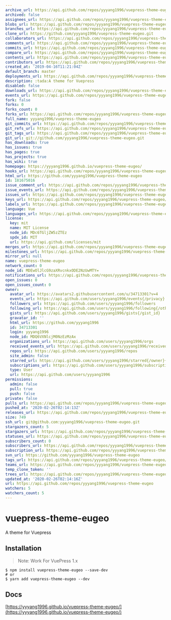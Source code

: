 ```yaml
---
archive_url: https://api.github.com/repos/yyyang1996/vuepress-theme-eugeo/{archive_format}{/ref}
archived: false
assignees_url: https://api.github.com/repos/yyyang1996/vuepress-theme-eugeo/assignees{/user}
blobs_url: https://api.github.com/repos/yyyang1996/vuepress-theme-eugeo/git/blobs{/sha}
branches_url: https://api.github.com/repos/yyyang1996/vuepress-theme-eugeo/branches{/branch}
clone_url: https://github.com/yyyang1996/vuepress-theme-eugeo.git
collaborators_url: https://api.github.com/repos/yyyang1996/vuepress-theme-eugeo/collaborators{/collaborator}
comments_url: https://api.github.com/repos/yyyang1996/vuepress-theme-eugeo/comments{/number}
commits_url: https://api.github.com/repos/yyyang1996/vuepress-theme-eugeo/commits{/sha}
compare_url: https://api.github.com/repos/yyyang1996/vuepress-theme-eugeo/compare/{base}...{head}
contents_url: https://api.github.com/repos/yyyang1996/vuepress-theme-eugeo/contents/{+path}
contributors_url: https://api.github.com/repos/yyyang1996/vuepress-theme-eugeo/contributors
created_at: '2019-04-16T11:21:04Z'
default_branch: master
deployments_url: https://api.github.com/repos/yyyang1996/vuepress-theme-eugeo/deployments
description: :tada:A theme for Vuepress
disabled: false
downloads_url: https://api.github.com/repos/yyyang1996/vuepress-theme-eugeo/downloads
events_url: https://api.github.com/repos/yyyang1996/vuepress-theme-eugeo/events
fork: false
forks: 0
forks_count: 0
forks_url: https://api.github.com/repos/yyyang1996/vuepress-theme-eugeo/forks
full_name: yyyang1996/vuepress-theme-eugeo
git_commits_url: https://api.github.com/repos/yyyang1996/vuepress-theme-eugeo/git/commits{/sha}
git_refs_url: https://api.github.com/repos/yyyang1996/vuepress-theme-eugeo/git/refs{/sha}
git_tags_url: https://api.github.com/repos/yyyang1996/vuepress-theme-eugeo/git/tags{/sha}
git_url: git://github.com/yyyang1996/vuepress-theme-eugeo.git
has_downloads: true
has_issues: true
has_pages: true
has_projects: true
has_wiki: true
homepage: https://yyyang1996.github.io/vuepress-theme-eugeo/
hooks_url: https://api.github.com/repos/yyyang1996/vuepress-theme-eugeo/hooks
html_url: https://github.com/yyyang1996/vuepress-theme-eugeo
id: 181675016
issue_comment_url: https://api.github.com/repos/yyyang1996/vuepress-theme-eugeo/issues/comments{/number}
issue_events_url: https://api.github.com/repos/yyyang1996/vuepress-theme-eugeo/issues/events{/number}
issues_url: https://api.github.com/repos/yyyang1996/vuepress-theme-eugeo/issues{/number}
keys_url: https://api.github.com/repos/yyyang1996/vuepress-theme-eugeo/keys{/key_id}
labels_url: https://api.github.com/repos/yyyang1996/vuepress-theme-eugeo/labels{/name}
language: Vue
languages_url: https://api.github.com/repos/yyyang1996/vuepress-theme-eugeo/languages
license:
  key: mit
  name: MIT License
  node_id: MDc6TGljZW5zZTEz
  spdx_id: MIT
  url: https://api.github.com/licenses/mit
merges_url: https://api.github.com/repos/yyyang1996/vuepress-theme-eugeo/merges
milestones_url: https://api.github.com/repos/yyyang1996/vuepress-theme-eugeo/milestones{/number}
mirror_url: null
name: vuepress-theme-eugeo
network_count: 0
node_id: MDEwOlJlcG9zaXRvcnkxODE2NzUwMTY=
notifications_url: https://api.github.com/repos/yyyang1996/vuepress-theme-eugeo/notifications{?since,all,participating}
open_issues: 0
open_issues_count: 0
owner:
  avatar_url: https://avatars2.githubusercontent.com/u/34713301?v=4
  events_url: https://api.github.com/users/yyyang1996/events{/privacy}
  followers_url: https://api.github.com/users/yyyang1996/followers
  following_url: https://api.github.com/users/yyyang1996/following{/other_user}
  gists_url: https://api.github.com/users/yyyang1996/gists{/gist_id}
  gravatar_id: ''
  html_url: https://github.com/yyyang1996
  id: 34713301
  login: yyyang1996
  node_id: MDQ6VXNlcjM0NzEzMzAx
  organizations_url: https://api.github.com/users/yyyang1996/orgs
  received_events_url: https://api.github.com/users/yyyang1996/received_events
  repos_url: https://api.github.com/users/yyyang1996/repos
  site_admin: false
  starred_url: https://api.github.com/users/yyyang1996/starred{/owner}{/repo}
  subscriptions_url: https://api.github.com/users/yyyang1996/subscriptions
  type: User
  url: https://api.github.com/users/yyyang1996
permissions:
  admin: false
  pull: true
  push: false
private: false
pulls_url: https://api.github.com/repos/yyyang1996/vuepress-theme-eugeo/pulls{/number}
pushed_at: '2020-02-26T02:14:13Z'
releases_url: https://api.github.com/repos/yyyang1996/vuepress-theme-eugeo/releases{/id}
size: 749
ssh_url: git@github.com:yyyang1996/vuepress-theme-eugeo.git
stargazers_count: 5
stargazers_url: https://api.github.com/repos/yyyang1996/vuepress-theme-eugeo/stargazers
statuses_url: https://api.github.com/repos/yyyang1996/vuepress-theme-eugeo/statuses/{sha}
subscribers_count: 0
subscribers_url: https://api.github.com/repos/yyyang1996/vuepress-theme-eugeo/subscribers
subscription_url: https://api.github.com/repos/yyyang1996/vuepress-theme-eugeo/subscription
svn_url: https://github.com/yyyang1996/vuepress-theme-eugeo
tags_url: https://api.github.com/repos/yyyang1996/vuepress-theme-eugeo/tags
teams_url: https://api.github.com/repos/yyyang1996/vuepress-theme-eugeo/teams
temp_clone_token: ''
trees_url: https://api.github.com/repos/yyyang1996/vuepress-theme-eugeo/git/trees{/sha}
updated_at: '2020-02-26T02:14:16Z'
url: https://api.github.com/repos/yyyang1996/vuepress-theme-eugeo
watchers: 5
watchers_count: 5
---
```


# vuepress-theme-eugeo

A theme for Vuepress

## Installation

> Note: Work For VuePress 1.x

```
$ npm install vuepress-theme-eugeo --save-dev
# or
$ yarn add vuepress-theme-eugeo --dev
```

## Docs

[https://yyyang1996.github.io/vuepress-theme-eugeo/](https://yyyang1996.github.io/vuepress-theme-eugeo/)
